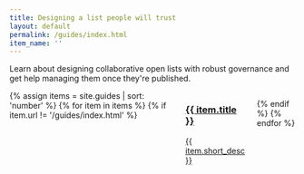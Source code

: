 ```yaml
---
title: Designing a list people will trust
layout: default
permalink: /guides/index.html
item_name: ''
---
```


Learn about designing collaborative open lists with robust governance and get
help managing them once they're published.


<div class="container">
<div class="columns">
{% assign items = site.guides | sort: 'number' %}
{% for item in items %}
{% if item.url != '/guides/index.html' %}
<div class="col-4 col-mx-auto col-mr-auto card-collection">
<a href="{{ site.baseurl }}{{ item.url }}">
<div class="card odi-{% cycle "purple", "orange", "pink", "light-blue", "red" %}">
<h3 class="card-header">
{{ item.title }}
</h3>
<div class="card-body">
<p>{{ item.short_desc }}</p>
</div>
</div>
</a>
</div>

{% endif %}
{% endfor %}

</div>
</div>
